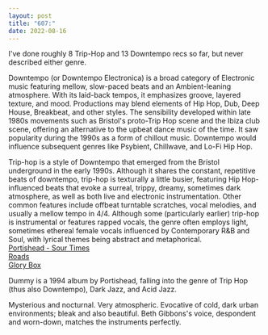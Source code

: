 ```yaml
---
layout: post
title: "607:"
date: 2022-08-16
---
```


I've done roughly 8 Trip-Hop and 13 Downtempo recs so far, but never described either genre.

Downtempo (or Downtempo Electronica) is a broad category of Electronic music featuring mellow, slow-paced beats and an Ambient-leaning atmosphere. With its laid-back tempos, it emphasizes groove, layered texture, and mood. Productions may blend elements of Hip Hop, Dub, Deep House, Breakbeat, and other styles. The sensibility developed within late 1980s movements such as Bristol's proto-Trip Hop scene and the Ibiza club scene, offering an alternative to the upbeat dance music of the time. It saw popularity during the 1990s as a form of chillout music. Downtempo would influence subsequent genres like Psybient, Chillwave, and Lo-Fi Hip Hop.

Trip-hop is a style of Downtempo that emerged from the Bristol underground in the early 1990s. Although it shares the constant, repetitive beats of downtempo, trip-hop is texturally a little busier, featuring Hip Hop-influenced beats that evoke a surreal, trippy, dreamy, sometimes dark atmosphere, as well as both live and electronic instrumentation. Other common features include offbeat turntable scratches, vocal melodies, and usually a mellow tempo in 4/4. Although some (particularly earlier) trip-hop is instrumental or features rapped vocals, the genre often employs light, sometimes ethereal female vocals influenced by Contemporary R\&B and Soul, with lyrical themes being abstract and metaphorical.  
[Portishead \- Sour Times](https://youtu.be/un8EW82GwKc)  
[Roads](https://youtu.be/7nxWP9BhI7w)  
[Glory Box](https://youtu.be/c417rIku6Iw)

Dummy is a 1994 album by Portishead, falling into the genre of Trip Hop (thus also Downtempo), Dark Jazz, and Acid Jazz.

Mysterious and nocturnal. Very atmospheric. Evocative of cold, dark urban environments; bleak and also beautiful. Beth Gibbons's voice, despondent and worn-down, matches the instruments perfectly.
